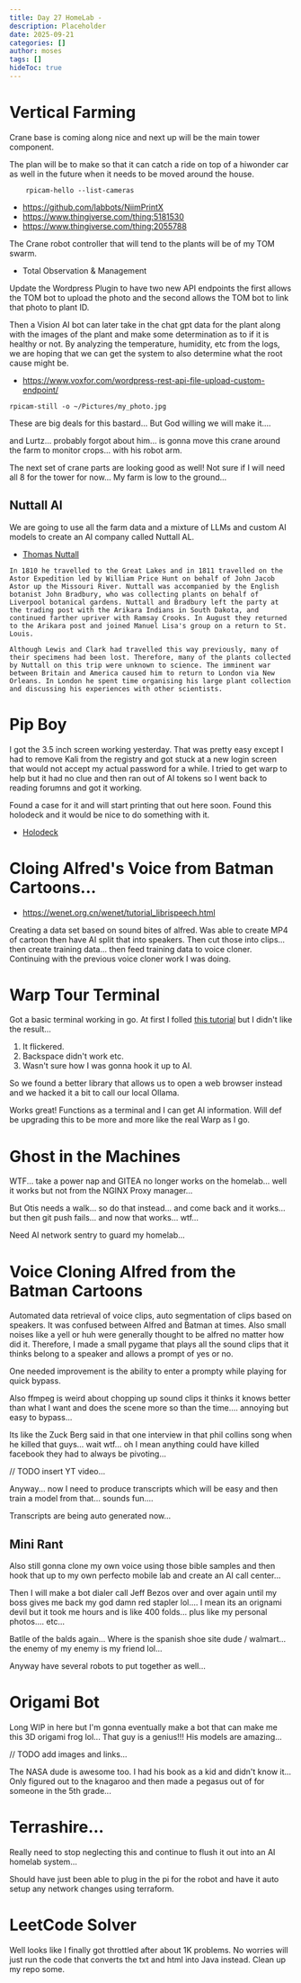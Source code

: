 ```yaml
---
title: Day 27 HomeLab - 
description: Placeholder
date: 2025-09-21
categories: []
author: moses
tags: []
hideToc: true
---
```


# Vertical Farming

Crane base is coming along nice and next up will be the main tower component.

The plan will be to make so that it can catch a ride on top of a hiwonder car as well in the future when it needs to be moved around the house.

```
    rpicam-hello --list-cameras
```

- https://github.com/labbots/NiimPrintX
- https://www.thingiverse.com/thing:5181530
- https://www.thingiverse.com/thing:2055788

The Crane robot controller that will tend to the plants will be of my TOM swarm.

- Total Observation & Management

Update the Wordpress Plugin to have two new API endpoints the first allows the TOM bot to upload the photo and the second allows the TOM bot to link that photo to plant ID.

Then a Vision AI bot can later take in the chat gpt data for the plant along with the images of the plant and make some determination as to if it is healthy or not.
By analyzing the temperature, humidity, etc from the logs, we are hoping that we can get the system to also determine what the root cause might be.

- https://www.voxfor.com/wordpress-rest-api-file-upload-custom-endpoint/

`rpicam-still -o ~/Pictures/my_photo.jpg`

These are big deals for this bastard...  But God willing we will make it....

and Lurtz... probably forgot about him... is gonna move this crane around the farm to monitor crops... with his robot arm.

The next set of crane parts are looking good as well! Not sure if I will need all 8 for the tower for now... My farm is low to the ground...

## Nuttall AI

We are going to use all the farm data and a mixture of LLMs and custom AI models to create an AI company called Nuttall AL.

- [Thomas Nuttall](https://en.wikipedia.org/wiki/Thomas_Nuttall)

```
In 1810 he travelled to the Great Lakes and in 1811 travelled on the Astor Expedition led by William Price Hunt on behalf of John Jacob Astor up the Missouri River. Nuttall was accompanied by the English botanist John Bradbury, who was collecting plants on behalf of Liverpool botanical gardens. Nuttall and Bradbury left the party at the trading post with the Arikara Indians in South Dakota, and continued farther upriver with Ramsay Crooks. In August they returned to the Arikara post and joined Manuel Lisa's group on a return to St. Louis.

Although Lewis and Clark had travelled this way previously, many of their specimens had been lost. Therefore, many of the plants collected by Nuttall on this trip were unknown to science. The imminent war between Britain and America caused him to return to London via New Orleans. In London he spent time organising his large plant collection and discussing his experiences with other scientists.
```

# Pip Boy

I got the 3.5 inch screen working yesterday. That was pretty easy except I had to remove Kali from the registry and got stuck at a new login screen that would not accept my actual password for a while. I tried to get warp to help but it had no clue and then ran out of AI tokens so I went back to reading forumns and got it working. 

Found a case for it and will start printing that out here soon. Found this holodeck and it would be nice to do something with it.

- [Holodeck](https://www.thingiverse.com/thing:3139582)

# Cloing Alfred's Voice from Batman Cartoons...

- https://wenet.org.cn/wenet/tutorial_librispeech.html

Creating a data set based on sound bites of alfred. Was able to create MP4 of cartoon then have AI split that into speakers. Then cut those into clips... then create training data...
then feed training data to voice cloner. Continuing with the previous voice cloner work I was doing.

# Warp Tour Terminal 

Got a basic terminal working in go. At first I folled [this tutorial](https://ishuah.com/2021/03/10/build-a-terminal-emulator-in-100-lines-of-go/) but I didn't like the result...

1. It flickered.
2. Backspace didn't work etc.
3. Wasn't sure how I was gonna hook it up to AI.

So we found a better library that allows us to open a web browser instead and we hacked it a bit to call our local Ollama.

Works great! Functions as a terminal and I can get AI information. Will def be upgrading this to be more and more like the real Warp as I go.

# Ghost in the Machines

WTF... take a power nap and GITEA no longer works on the homelab... well it works but not from the NGINX Proxy manager...

But Otis needs a walk... so do that instead... and come back and it works... but then git push fails... and now that works... wtf...

Need AI network sentry to guard my homelab...

# Voice Cloning Alfred from the Batman Cartoons

Automated data retrieval of voice clips, auto segmentation of clips based on speakers. It was confused between Alfred and Batman at times.
Also small noises like a yell or huh were generally thought to be alfred no matter how did it.
Therefore, I made a small pygame that plays all the sound clips that it thinks belong to a speaker and allows a prompt of yes or no.

One needed improvement is the ability to enter a prompty while playing for quick bypass.

Also ffmpeg is weird about chopping up sound clips it thinks it knows better than what I want and does the scene more so than the time....
annoying but easy to bypass...

Its like the Zuck Berg said in that one interview in that phil collins song when he killed that guys... wait wtf... 
oh I mean anything could have killed facebook they had to always be pivoting...

// TODO insert YT video...

Anyway... now I need to produce transcripts which will be easy and then train a model from that... sounds fun....

Transcripts are being auto generated now...

## Mini Rant

Also still gonna clone my own voice using those bible samples and then hook that up to my own perfecto mobile lab and create an AI call center...

Then I will make a bot dialer call Jeff Bezos over and over again until my boss gives me back my god damn red stapler lol....
I mean its an orignami devil but it took me hours and is like 400 folds... plus like my personal photos.... etc...

Batlle of the balds again... Where is the spanish shoe site dude / walmart... the enemy of my enemy is my friend lol...

Anyway have several robots to put together as well...

# Origami Bot

Long WIP in here but I'm gonna eventually make a bot that can make me this 3D origami frog lol...
That guy is a genius!!! His models are amazing...

// TODO add images and links...

The NASA dude is awesome too. I had his book as a kid and didn't know it... Only figured out to the knagaroo and then made a pegasus out of for someone in the 5th grade...

# Terrashire...

Really need to stop neglecting this and continue to flush it out into an AI homelab system...

Should have just been able to plug in the pi for the robot and have it auto setup any network changes using terraform.

# LeetCode Solver

Well looks like I finally got throttled after about 1K problems. No worries will just run the code that converts the txt and html into Java instead.
Clean up my repo some.


